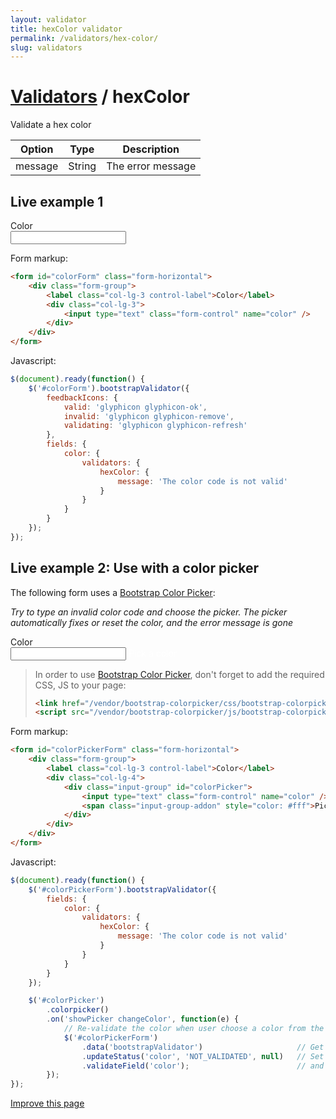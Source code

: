 ```yaml
---
layout: validator
title: hexColor validator
permalink: /validators/hex-color/
slug: validators
---
```


# <a href="/validators/">Validators</a> / hexColor

Validate a hex color

Option  | Type   | Description
--------|--------|------------
message | String | The error message

## Live example 1

<form id="colorForm" class="form-horizontal">
    <div class="form-group">
        <label class="col-lg-3 control-label">Color</label>
        <div class="col-lg-3">
            <input type="text" class="form-control" name="color" />
        </div>
    </div>
</form>

Form markup:

```html
<form id="colorForm" class="form-horizontal">
    <div class="form-group">
        <label class="col-lg-3 control-label">Color</label>
        <div class="col-lg-3">
            <input type="text" class="form-control" name="color" />
        </div>
    </div>
</form>
```

Javascript:

```javascript
$(document).ready(function() {
    $('#colorForm').bootstrapValidator({
        feedbackIcons: {
            valid: 'glyphicon glyphicon-ok',
            invalid: 'glyphicon glyphicon-remove',
            validating: 'glyphicon glyphicon-refresh'
        },
        fields: {
            color: {
                validators: {
                    hexColor: {
                        message: 'The color code is not valid'
                    }
                }
            }
        }
    });
});
```

## Live example 2: Use with a color picker

The following form uses a [Bootstrap Color Picker](http://mjolnic.github.io/bootstrap-colorpicker/):

_Try to type an invalid color code and choose the picker. The picker automatically fixes or reset the color, and the error message is gone_

<link href="/vendor/bootstrap-colorpicker/css/bootstrap-colorpicker.min.css" rel="stylesheet" />
<form id="colorPickerForm" class="form-horizontal">
    <div class="form-group">
        <label class="col-lg-3 control-label">Color</label>
        <div class="col-lg-4">
            <div class="input-group" id="colorPicker">
                <input type="text" class="form-control" name="color" />
                <span class="input-group-addon" style="color: #fff">Pick a color</span>
            </div>
        </div>
    </div>
</form>

> In order to use [Bootstrap Color Picker](http://mjolnic.github.io/bootstrap-colorpicker/), don't forget to add the required CSS, JS to your page:
>
> ```html
> <link href="/vendor/bootstrap-colorpicker/css/bootstrap-colorpicker.min.css" rel="stylesheet" />
> <script src="/vendor/bootstrap-colorpicker/js/bootstrap-colorpicker.min.js"></script>
> ```

Form markup:

```html
<form id="colorPickerForm" class="form-horizontal">
    <div class="form-group">
        <label class="col-lg-3 control-label">Color</label>
        <div class="col-lg-4">
            <div class="input-group" id="colorPicker">
                <input type="text" class="form-control" name="color" />
                <span class="input-group-addon" style="color: #fff">Pick a color</span>
            </div>
        </div>
    </div>
</form>
```

Javascript:

```javascript
$(document).ready(function() {
    $('#colorPickerForm').bootstrapValidator({
        fields: {
            color: {
                validators: {
                    hexColor: {
                        message: 'The color code is not valid'
                    }
                }
            }
        }
    });

    $('#colorPicker')
        .colorpicker()
        .on('showPicker changeColor', function(e) {
            // Re-validate the color when user choose a color from the color picker
            $('#colorPickerForm')
                .data('bootstrapValidator')                     // Get BootstrapValidator instance
                .updateStatus('color', 'NOT_VALIDATED', null)   // Set the color as not validated yet
                .validateField('color');                        // and validate the color
        });
});
```

<a href="{{ site.repository.docs_edit }}/validators/hexColor.md" class="btn btn-info">Improve this page</a>

<script src="/vendor/bootstrap-colorpicker/js/bootstrap-colorpicker.min.js"></script>
<script>
$(document).ready(function() {
    $('#colorForm').bootstrapValidator({
        feedbackIcons: {
            valid: 'glyphicon glyphicon-ok',
            invalid: 'glyphicon glyphicon-remove',
            validating: 'glyphicon glyphicon-refresh'
        },
        fields: {
            color: {
                validators: {
                    hexColor: {
                        message: 'The color code is not valid'
                    }
                }
            }
        }
    });

    $('#colorPickerForm').bootstrapValidator({
        fields: {
            color: {
                validators: {
                    hexColor: {
                        message: 'The color code is not valid'
                    }
                }
            }
        }
    });

    $('#colorPicker')
        .colorpicker()
        .on('showPicker changeColor', function(e) {
            $('#colorPickerForm').data('bootstrapValidator').updateStatus('color', 'NOT_VALIDATED', null).validateField('color');
        });
});
</script>